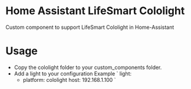 # Home Assistant LifeSmart Cololight
Custom component to support LifeSmart Cololight in Home-Assistant

# Usage
- Copy the cololight folder to your custom_components folder.
- Add a light to your configuration
  Example
  `
  light:
  - platform: cololight
    host: 192.168.1.100
  `
